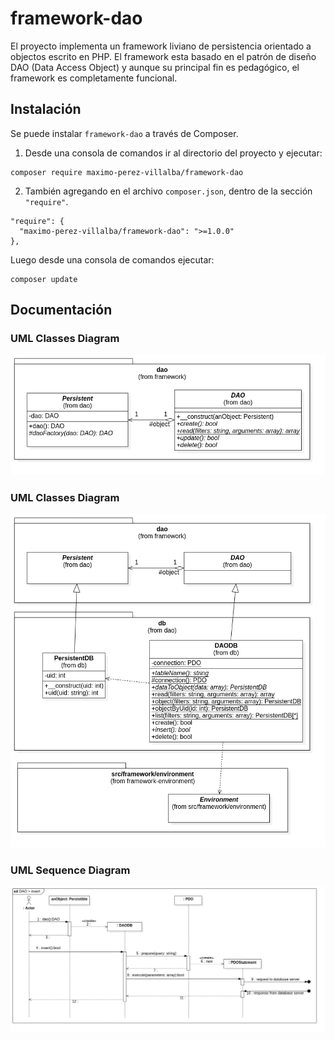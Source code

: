 # framework-dao
El proyecto implementa un framework liviano de persistencia orientado a objectos escrito en PHP. 
El framework esta basado en el patrón de diseño DAO (Data Access Object) y aunque su principal fin es pedagógico, el framework es completamente funcional.

## Instalación
Se puede instalar `framework-dao` a través de Composer.

1. Desde una consola de comandos ir al directorio del proyecto y ejecutar:
```
composer require maximo-perez-villalba/framework-dao
```

2. También agregando en el archivo `composer.json`, dentro de la sección  `"require"`.
```
"require": {
  "maximo-perez-villalba/framework-dao": ">=1.0.0"
},

```
Luego desde una consola de comandos ejecutar:
```
composer update
```
## Documentación


### UML Classes Diagram
![UML Classes Diagram](/docs/uml-class-dao-pattern.png)


### UML Classes Diagram
![UML Classes Diagram](/docs/uml-class-dao-db.png)


### UML Sequence Diagram
![UML Sequence Diagram](/docs/uml-sequence-daodb-insert.png)
